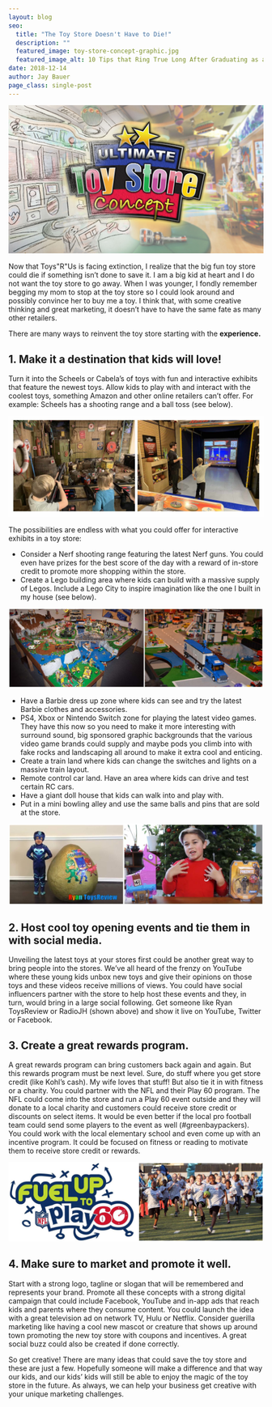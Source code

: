 ```yaml
---
layout: blog
seo:
  title: "The Toy Store Doesn't Have to Die!"
  description: ""
  featured_image: toy-store-concept-graphic.jpg
  featured_image_alt: 10 Tips that Ring True Long After Graduating as a Creative
date: 2018-12-14
author: Jay Bauer
page_class: single-post
---
```


![Toy store concept sketch](toy-store-concept-graphic.jpg)

Now that Toys"R"Us is facing extinction, I realize that the big fun toy store could die if something isn’t done to save it. I am a big kid at heart and I do not want the toy store to go away. When I was younger, I fondly remember begging my mom to stop at the toy store so I could look around and possibly convince her to buy me a toy. I think that, with some creative thinking and great marketing, it doesn’t have to have the same fate as many other retailers.

There are many ways to reinvent the toy store starting with the **experience.**

## 1. Make it a destination that kids will love!

Turn it into the Scheels or Cabela’s of toys with fun and interactive exhibits that feature the newest toys.
Allow kids to play with and interact with the coolest toys, something Amazon and other online retailers can’t offer.
For example: Scheels has a shooting range and a ball toss (see below).

![kids at shooting range and virtual ball toss video game](shootingRange.jpg)

The possibilities are endless with what you could offer for interactive exhibits in a toy store:

- Consider a Nerf shooting range featuring the latest Nerf guns. You could even have prizes for the best score of the day with a reward of in-store credit to promote more shopping within the store.
- Create a Lego building area where kids can build with a massive supply of Legos.
  Include a Lego City to inspire imagination like the one I built in my house (see below).

![large custom built lego city](LegoCityForBlogSmall.jpg)

- Have a Barbie dress up zone where kids can see and try the latest Barbie clothes and accessories.
- PS4, Xbox or Nintendo Switch zone for playing the latest video games. They have this now so you need to make it more interesting with surround sound, big sponsored graphic backgrounds that the various video game brands could supply and maybe pods you climb into with fake rocks and landscaping all around to make it extra cool and enticing.
- Create a train land where kids can change the switches and lights on a massive train layout.
- Remote control car land. Have an area where kids can drive and test certain RC cars.
- Have a giant doll house that kids can walk into and play with.
- Put in a mini bowling alley and use the same balls and pins that are sold at the store.

![kids unboxing toys](ToyKidsUnboxingSmall.jpg)

## 2. Host cool toy opening events and tie them in with social media.

Unveiling the latest toys at your stores first could be another great way to bring people into the stores. We’ve all heard of the frenzy on YouTube where these young kids unbox new toys and give their opinions on those toys and these videos receive millions of views. You could have social influencers partner with the store to help host these events and they, in turn, would bring in a large social following. Get someone like Ryan ToysReview or RadioJH (shown above) and show it live on YouTube, Twitter or Facebook.

## 3. Create a great rewards program.

A great rewards program can bring customers back again and again. But this rewards program must be next level. Sure, do stuff where you get store credit (like Kohl’s cash). My wife loves that stuff! But also tie it in with fitness or a charity. You could partner with the NFL and their Play 60 program. The NFL could come into the store and run a Play 60 event outside and they will donate to a local charity and customers could receive store credit or discounts on select items. It would be even better if the local pro football team could send some players to the event as well (#greenbaypackers). You could work with the local elementary school and even come up with an incentive program. It could be focused on fitness or reading to motivate them to receive store credit or rewards.

![NFL Play 60 logo with kids running and playing football together](Play60Small.jpg)

## 4. Make sure to market and promote it well.

Start with a strong logo, tagline or slogan that will be remembered and represents your brand. Promote all these concepts with a strong digital campaign that could include Facebook, YouTube and in-app ads that reach kids and parents where they consume content. You could launch the idea with a great television ad on network TV,
Hulu or Netflix. Consider guerilla marketing like having a cool new mascot or creature that shows up around town promoting the new toy store with coupons and incentives. A great social buzz could also be created if done correctly.

So get creative! There are many ideas that could save the toy store and these are just a few. Hopefully someone will make a difference and that way our kids, and our kids’ kids will still be able to enjoy the magic of the toy store in the future. As always, we can help your business get creative with your unique marketing challenges.
